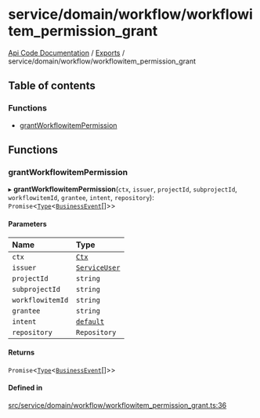 # service/domain/workflow/workflowitem\_permission\_grant
 
[Api Code Documentation](../README.md) / [Exports](../modules.md) / service/domain/workflow/workflowitem\_permission\_grant

## Table of contents

### Functions

- [grantWorkflowitemPermission](service_domain_workflow_workflowitem_permission_grant.md#grantworkflowitempermission)

## Functions

### grantWorkflowitemPermission

▸ **grantWorkflowitemPermission**(`ctx`, `issuer`, `projectId`, `subprojectId`, `workflowitemId`, `grantee`, `intent`, `repository`): `Promise`<[`Type`](result.md#type)<[`BusinessEvent`](service_domain_business_event.md#businessevent)[]\>\>

#### Parameters

| Name | Type |
| :------ | :------ |
| `ctx` | [`Ctx`](../interfaces/lib_ctx.Ctx.md) |
| `issuer` | [`ServiceUser`](../interfaces/service_domain_organization_service_user.ServiceUser.md) |
| `projectId` | `string` |
| `subprojectId` | `string` |
| `workflowitemId` | `string` |
| `grantee` | `string` |
| `intent` | [`default`](authz_intents.md#default) |
| `repository` | `Repository` |

#### Returns

`Promise`<[`Type`](result.md#type)<[`BusinessEvent`](service_domain_business_event.md#businessevent)[]\>\>

#### Defined in

[src/service/domain/workflow/workflowitem_permission_grant.ts:36](https://github.com/openkfw/TruBudget/blob/4d7fd4be/api/src/service/domain/workflow/workflowitem_permission_grant.ts#L36)
